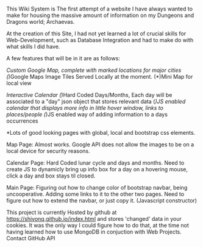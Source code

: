 This Wiki System is The first attempt of a website I have always wanted to make for housing the massive amount of information on my Dungeons and Dragons world; Archaevas.  

At the creation of this Site, I had not yet learned a lot of crucial skills for Web-Development, such as Database Integration and had to make do with what skills I did have.

A few features that will be in it are as follows:

*Custom Google Map, complete with marked locations for major cities
    (*)Google Maps Image Tiles Served Locally at the moment.
    (*)Mini Map for local view

*Interactive Calendar
    (*)Hard Coded Days/Months, Each day will be associated to a "day" json object that stores relevant data
    (*)JS enabled calendar that displays more info in little hover window, links to places/people
    (*)JS enabled way of adding information to a days occurrences

*Lots of good looking pages with global, local and bootstrap css elements.

Map Page:
   Almost works.
   Google API does not allow the images to be on a local device for security reasons.

Calendar Page:
  Hard Coded lunar cycle and days and months.
  Need to create JS to dynamicly bring up info box for a day on a hovering mouse, click a day and box stays til closed.

 Main Page:
   Figuring out how to change color of bootstrap navbar, being uncooperative.
   Adding some links to it to the other two pages.
   Need to figure out how to extend the navbar, or just copy it. (Javascript constructor)
   
   
 This project is currently Hosted by github at https://shivonq.github.io/index.html
 and stores 'changed' data in your cookies. It was the only way I could figure how to do that, at the time not having learned how to use MongoDB in conjuction with Web Projects. 
Contact GitHub API 
